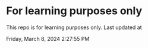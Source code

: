 # For learning purposes only
This repo is for learning purposes only.
Last updated at

Friday, March 8, 2024 2:27:55 PM

